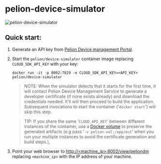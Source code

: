 # pelion-device-simulator

![pelion-device-simulator](https://i.ibb.co/9VKvhgF/pelion-device-simulator.gif)

## Quick start:

1. Generate an API key from [Pelion Device management Portal](https://portal.mbedcloud.com/).

2. Start the `pelion/device-simulator` container image replacing `CLOUD_SDK_API_KEY` with your key:

    ```
    docker run -it -p 8002:7829 -e CLOUD_SDK_API_KEY=<API_KEY> pelion/device-simulator
    ```

    > NOTE: When the simulator detects that it starts for the first time, it will contact Pelion Device Management Service to generate a developer certificate (if none exists already) and download the credentials needed. It'll will then proceed to build the application. Subsequent invocations to start the container ('`docker start`') will skip this step. 
    
    > TIP: If you share the same '`CLOUD_API_KEY`' between different instances of the container, use a [Docker volume](https://docs.docker.com/storage/volumes/) to preserve the generated artifacts (e.g pass '`-v pelion-vol:/app/out`' when you run your multiple instances to avoid the certificate generation and build steps.),  

3. Point your web browser to [http://<machine_ip>:8002/view/peliondm](http://<machine_ip>:8002/view/peliondm) replacing `<machine_ip>` with the IP address of your machine.